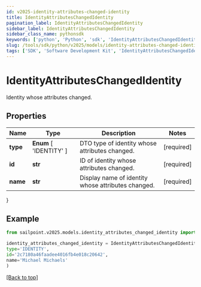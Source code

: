```yaml
---
id: v2025-identity-attributes-changed-identity
title: IdentityAttributesChangedIdentity
pagination_label: IdentityAttributesChangedIdentity
sidebar_label: IdentityAttributesChangedIdentity
sidebar_class_name: pythonsdk
keywords: ['python', 'Python', 'sdk', 'IdentityAttributesChangedIdentity', 'V2025IdentityAttributesChangedIdentity'] 
slug: /tools/sdk/python/v2025/models/identity-attributes-changed-identity
tags: ['SDK', 'Software Development Kit', 'IdentityAttributesChangedIdentity', 'V2025IdentityAttributesChangedIdentity']
---
```


# IdentityAttributesChangedIdentity

Identity whose attributes changed.

## Properties

Name | Type | Description | Notes
------------ | ------------- | ------------- | -------------
**type** |  **Enum** [  'IDENTITY' ] | DTO type of identity whose attributes changed. | [required]
**id** | **str** | ID of identity whose attributes changed. | [required]
**name** | **str** | Display name of identity whose attributes changed. | [required]
}

## Example

```python
from sailpoint.v2025.models.identity_attributes_changed_identity import IdentityAttributesChangedIdentity

identity_attributes_changed_identity = IdentityAttributesChangedIdentity(
type='IDENTITY',
id='2c7180a46faadee4016fb4e018c20642',
name='Michael Michaels'
)

```
[[Back to top]](#) 

